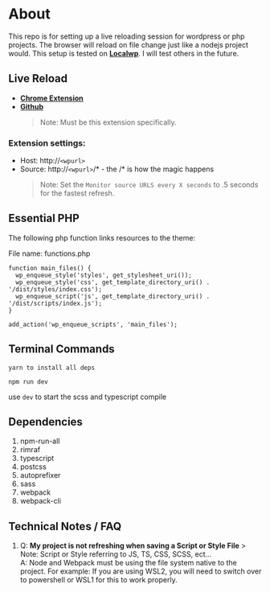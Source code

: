 # About

This repo is for setting up a live reloading session for wordpress or php projects. The browser will reload on file change just like a nodejs project would. This setup is tested on [**Localwp**](https://localwp.com/). I will test others in the future.

## Live Reload

- [**Chrome Extension**](https://chrome.google.com/webstore/detail/live-reload/jcejoncdonagmfohjcdgohnmecaipidc)
- [**Github**](https://github.com/blaise-io/live-reload#readme)
  > Note: Must be this extension specifically.

### Extension settings:

- Host: http://`<wpurl>`
- Source: http://`<wpurl>`/\* - the /\* is how the magic happens
  > Note: Set the `Monitor source URLS every X seconds` to .5 seconds for the fastest refresh.

## Essential PHP

The following php function links resources to the theme:

File name: functions.php

```
function main_files() {
  wp_enqueue_style('styles', get_stylesheet_uri());
  wp_enqueue_style('css', get_template_directory_uri() . '/dist/styles/index.css');
  wp_enqueue_script('js', get_template_directory_uri() . '/dist/scripts/index.js');
}

add_action('wp_enqueue_scripts', 'main_files');
```

## Terminal Commands

```
yarn to install all deps

npm run dev
```

use `dev` to start the scss and typescript compile

## Dependencies

<ol>
  <li>npm-run-all</li>
  <li>rimraf</li>
  <li>typescript</li>
  <li>postcss</li>
  <li>autoprefixer</li>
  <li>sass</li>
  <li>webpack</li>
  <li>webpack-cli</li>
</ol>

## Technical Notes / FAQ

<ol>
  <li>
   Q: <strong>My project is not refreshing when saving a Script or Style File</strong>
   > Note: Script or Style referring to JS, TS, CSS, SCSS, ect...
   <br/>
   A: Node and Webpack must be using the file system native to the project. For example: If you are using WSL2, you will need to switch over to powershell or WSL1 for this to work properly. 
  </li>
</ol>

